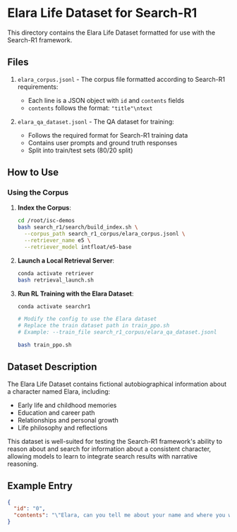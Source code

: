 # Elara Life Dataset for Search-R1

This directory contains the Elara Life Dataset formatted for use with the Search-R1 framework.

## Files

1. `elara_corpus.jsonl` - The corpus file formatted according to Search-R1 requirements:
   - Each line is a JSON object with `id` and `contents` fields
   - `contents` follows the format: `"title"\ntext`

2. `elara_qa_dataset.jsonl` - The QA dataset for training:
   - Follows the required format for Search-R1 training data
   - Contains user prompts and ground truth responses
   - Split into train/test sets (80/20 split)

## How to Use

### Using the Corpus

1. **Index the Corpus**:
   ```bash
   cd /root/isc-demos
   bash search_r1/search/build_index.sh \
     --corpus_path search_r1_corpus/elara_corpus.jsonl \
     --retriever_name e5 \
     --retriever_model intfloat/e5-base
   ```

2. **Launch a Local Retrieval Server**:
   ```bash
   conda activate retriever
   bash retrieval_launch.sh
   ```

3. **Run RL Training with the Elara Dataset**:
   ```bash
   conda activate searchr1
   
   # Modify the config to use the Elara dataset
   # Replace the train dataset path in train_ppo.sh
   # Example: --train_file search_r1_corpus/elara_qa_dataset.jsonl
   
   bash train_ppo.sh
   ```

## Dataset Description

The Elara Life Dataset contains fictional autobiographical information about a character named Elara, including:

- Early life and childhood memories
- Education and career path
- Relationships and personal growth
- Life philosophy and reflections

This dataset is well-suited for testing the Search-R1 framework's ability to reason about and search for information about a consistent character, allowing models to learn to integrate search results with narrative reasoning.

## Example Entry

```json
{
  "id": "0",
  "contents": "\"Elara, can you tell me about your name and where you were born?\"\nMy mother always said she named me Elara after one of Jupiter's moons, a tiny speck of light in the vast darkness. I was born in a small coastal town called Port Blossom, known for its unpredictable weather and the scent of salt and wild roses that always hung in the air. It was the autumn of 1992, during a particularly fierce storm, or so the story goes."
}
``` 